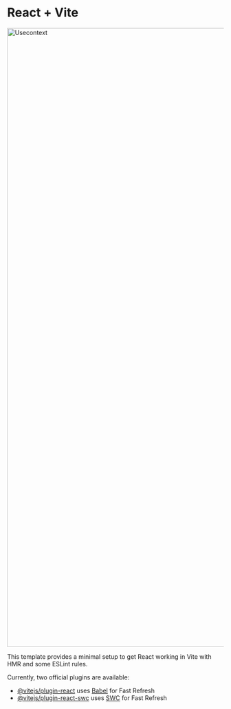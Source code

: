 # React + Vite
<img width="1440" alt="Usecontext" src="https://github.com/Aishwarya-Shanmugam/usecontext/assets/101408286/4c8c286f-27a5-4f5a-8472-2f57cf5e9687">

This template provides a minimal setup to get React working in Vite with HMR and some ESLint rules.

Currently, two official plugins are available:

- [@vitejs/plugin-react](https://github.com/vitejs/vite-plugin-react/blob/main/packages/plugin-react/README.md) uses [Babel](https://babeljs.io/) for Fast Refresh
- [@vitejs/plugin-react-swc](https://github.com/vitejs/vite-plugin-react-swc) uses [SWC](https://swc.rs/) for Fast Refresh
